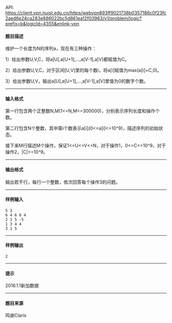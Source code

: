 API: https://client.vpn.nuist.edu.cn/https/webvpn893ff9021738b0357186c0f23fc2aed6e24ca283e886022bc5d861ea12f03963/v1/problem/logic?prefix=b&logicId=4355&enlink-vpn

#### 题目描述

维护一个长度为N的序列a，现在有三种操作：

1）给出参数U,V,C，将a\[U\],a\[U+1\],...,a\[V-1\],a\[V\]都赋值为C。

2）给出参数U,V,C，对于区间\[U,V\]里的每个数i，将a\[i\]赋值为max(a\[i\]+C,0)。

3）给出参数U,V，输出a\[U\],a\[U+1\],...,a\[V-1\],a\[V\]里值为0的数字个数。

---

#### 输入格式

第一行包含两个正整数N,M(1<=N,M<=300000)，分别表示序列长度和操作个数。

第二行包含N个整数，其中第i个数表示a\[i\](0<=a\[i\]<=10^9)，描述序列的初始状态。

接下来M行描述M个操作，保证1<=U<=V<=N，对于操作1，0<=C<=10^9，对于操作2，|C|<=10^9。

---

#### 输出格式

输出若干行，每行一个整数，依次回答每个操作3的问题。

---

#### 样例输入
```
5 3
6 4 6 6 4 
2 1 5 -5
1 3 4 4
3 1 5
```

---

#### 样例输出
```
2
```

---

#### 提示

2016.1.1新加数据

---

#### 题目来源

鸣谢Claris